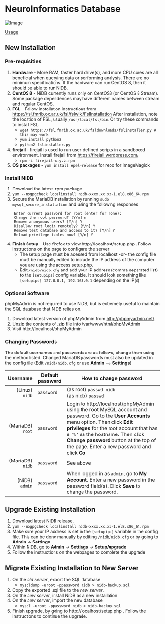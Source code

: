 # NeuroInformatics Database
![Image](http://neuroinfodb.org/wp-content/uploads/2021/05/NIDB_logo-300x115.png)

<a href="usage.html">Usage</a>
## New Installation

### Pre-requisities

1. **Hardware** - More RAM, faster hard drive(s), and more CPU cores are all beneficial when querying data or performing analysis. There are no minimum specifications. If the hardware can run CentOS 8, then it should be able to run NiDB.
2. **CentOS 8** - NiDB currently runs only on CentOS8 (or CentOS 8 Stream). Some package dependences may have different names between stream and regular CentOS.
3. **FSL** - Follow installation instructions from https://fsl.fmrib.ox.ac.uk/fsl/fslwiki/FslInstallation After installation, note the location of FSL, usually `/usr/local/fsl/bin`. Or try these commands to install FSL.
    * `wget https://fsl.fmrib.ox.ac.uk/fsldownloads/fslinstaller.py # this may work`
    * `yum install python2`
    * `python2 fslinstaller.py`
4. **firejail** - firejail is used to run user-defined scripts in a sandboxed environment. Install firejail from https://firejail.wordpress.com/
    * `rpm -i firejail-x.y.z.rpm`
6. **OS packages** - `yum install epel-release` for repo for ImageMagick

### Install NiDB
1. Download the latest .rpm package
2. `yum --nogpgcheck localinstall nidb-xxxx.xx.xx-1.el8.x86_64.rpm`
3. Secure the MariaDB installation by running `sudo mysql_secure_installation` and using the following responses
```
    Enter current password for root (enter for none):
    Change the root password? [Y/n] n
    Remove anonymous users? [Y/n] Y
    Disallow root login remotely? [Y/n] Y
    Remove test database and access to it? [Y/n] Y
    Reload privilege tables now? [Y/n] Y
```
4. **Finish Setup** - Use firefox to view http://localhost/setup.php . Follow instructions on the page to configure the server
    * The setup page must be acessed from localhost -or- the config file must be manually edited to include the IP address of the computer you are using the access setup.php.
    * Edit `/nidb/nidb.cfg` and add your IP address (comma separated list) to the `[setupips]` config variable. It should look something like `[setupips] 127.0.0.1, 192.168.0.1` depending on the IP(s)

### Optional Software
phpMyAdmin is not required to use NiDB, but is extremely useful to maintain the SQL database that NiDB relies on.
1. Download latest version of phpMyAdmin from http://phpmyadmin.net/
2. Unzip the contents of .zip file into /var/www/html/phpMyAdmin
3. Visit http://localhost/phpMyAdmin

### Changing Passwords
The default usernames and passwords are as follows, change them using the method listed. Changed MariaDB passwords must also be updated in the config file (Edit `/nidb/nidb.cfg` or use **Admin** --> **Settings**)

|Username|Default password|How to change password|
|---:|---|---|
|(Linux)	`nidb`|`password`|(as root) `passwd nidb`<br>(as nidb) `passwd`|
|(MariaDB)	`root`|`password`|Login to http://localhost/phpMyAdmin using the root MySQL account and password. Go to the **User Accounts** menu option. Then click **Edit privileges** for the root account that has a `‘%’` as the hostname. Then click **Change password** button at the top of the page. Enter a new password and click **Go**|
|(MariaDB)	`nidb`|`password`|See above|
|(NiDB) `admin`|`password`|When logged in as `admin`, go to **My Account**. Enter a new password in the password field(s). Click **Save** to change the password.|

## Upgrade Existing Installation
1. Download latest NiDB release.
2. `yum --nogpgcheck localinstall nidb-xxxx.xx.xx-1.el8.x86_64.rpm`
3. Make sure your IP address is set in the `[setupips]` variable in the config file. This can be done manually by editing `/nidb/nidb.cfg` or by going to **Admin** &#8594; **Settings**
4. Within NiDB, go to **Admin** &#8594; **Settings** &#8594; **Setup/upgrade**
5. Follow the instructions on the webpages to complete the upgrade

## Migrate Existing Installation to New Server
1. On the *old server*, export the SQL database
    * `mysqldump -uroot -ppassword nidb > nidb-backup.sql`
2. Copy the exported .sql file to the *new server*.
3. On the *new server*, install NiDB as a new installation
4. On the *new server*, import the new database
     * `mysql -uroot -ppassword nidb < nidb-backup.sql`
5. Finish upgrade, by going to http://localhost/setup.php . Follow the instructions to continue the upgrade.
